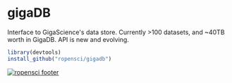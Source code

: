 
# gigaDB

Interface to GigaScience's data store. Currently >100 datasets, and ~40TB worth in GigaDB. API is new and evolving.

```r
library(devtools)
install_github("ropensci/gigadb")
```



[![ropensci footer](http://ropensci.org/public_images/github_footer.png)](http://ropensci.org)
